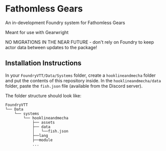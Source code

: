 # Fathomless Gears

An in-development Foundry system for Fathomless Gears

Meant for use with Gearwright

NO MIGRATIONS IN THE NEAR FUTURE - don't rely on Foundry to keep actor data between updates to the package!

## Installation Instructions
In your `FoundryVTT/Data/Systems` folder, create a `hooklineandmecha` folder and put the contents of this repository inside.
In the `hooklineandmecha/data` folder, paste the `fish.json` file (available from the Discord server).

The folder structure should look like:

```
FoundryVTT
└── Data
    └── systems
        └── hooklineandmecha
            ├── assets
            ├── data
            │   └──fish.json
            ├──lang
            ├──module
            ...
```
